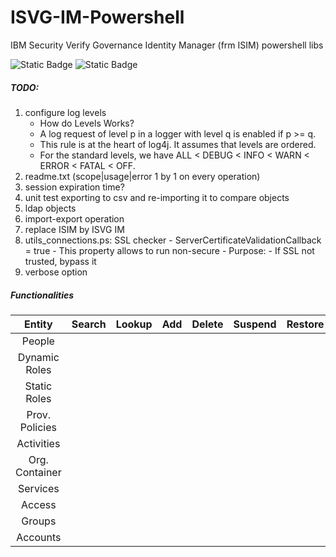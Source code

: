 # ISVG-IM-Powershell
IBM Security Verify Governance Identity Manager (frm ISIM) powershell libs

![Static Badge](https://img.shields.io/badge/status-on%20development-yellow)
![Static Badge](https://img.shields.io/badge/license-MIT-green)


##### TODO:
1. configure log levels
    - How do Levels Works?
    - A log request of level p in a logger with level q is enabled if p >= q.
	- This rule is at the heart of log4j. It assumes that levels are ordered.
	- For the standard levels, we have ALL < DEBUG < INFO < WARN < ERROR < FATAL < OFF. 
3. readme.txt	(scope|usage|error 1 by 1 on every operation)
4. session expiration time?
5. unit test exporting to csv and re-importing it to compare objects
6. ldap objects
7. import-export operation
8. replace ISIM by ISVG IM
9. utils_connections.ps: SSL checker
		- ServerCertificateValidationCallback = true
		- This property allows to run non-secure
		- Purpose:
		- If SSL not trusted, bypass it
10. verbose option

##### Functionalities

|	Entity			|	Search	|	Lookup	|	Add	|	Delete	|	Suspend	|	Restore	|	Modify	|
|:-----------------:|:---------:|:---------:|:-----:|:---------:|:---------:|:---------:|:---------:|
|	People			|			|			|		|			|			|			|			|
|	Dynamic Roles	|			|			|		|			|			|			|			|
|	Static Roles	|			|			|		|			|			|			|			|
|	Prov. Policies	|			|			|		|			|			|			|			|
|	Activities		|			|			|		|			|			|			|			|
|	Org. Container	|			|			|		|			|			|			|			|
|	Services		|			|			|		|			|			|			|			|
|	Access			|			|			|		|			|			|			|			|
|	Groups			|			|			|		|			|			|			|			|
|	Accounts		|			|			|		|			|			|			|			|
